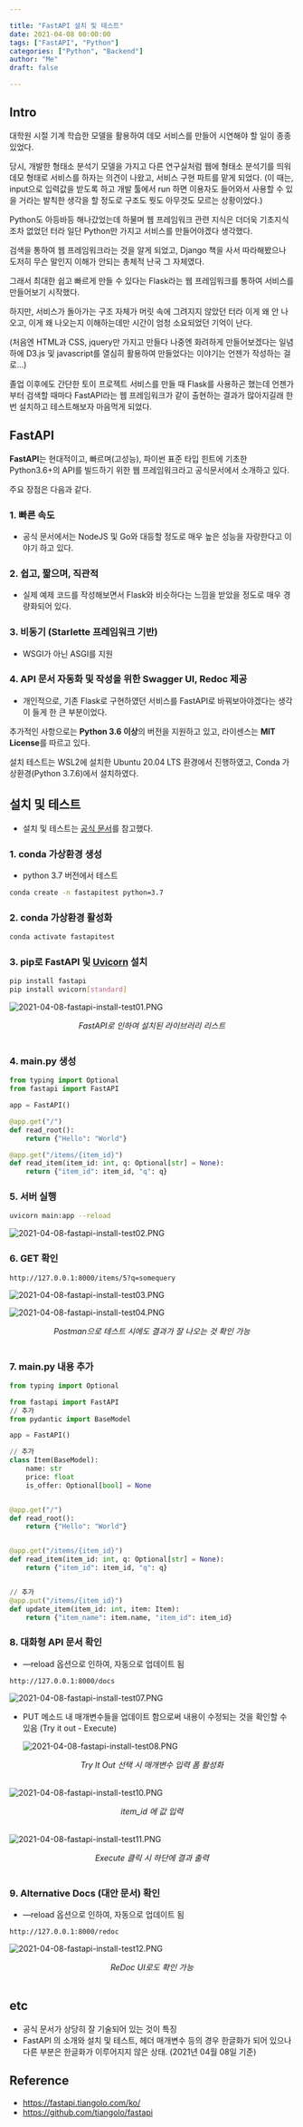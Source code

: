 ```yaml
---

title: "FastAPI 설치 및 테스트"
date: 2021-04-08 00:00:00
tags: ["FastAPI", "Python"]
categories: ["Python", "Backend"]
author: "Me"
draft: false

---
```


## Intro

대학원 시절 기계 학습한 모델을 활용하여 데모 서비스를 만들어 시연해야 할 일이 종종 있었다.

당시, 개발한 형태소 분석기 모델을 가지고 다른 연구실처럼 웹에 형태소 분석기를 띄워 데모 형태로 서비스를 하자는 의견이 나왔고, 서비스 구현 파트를 맡게 되었다. (이 때는, input으로 입력값을 받도록 하고 개발 툴에서 run 하면 이용자도 들어와서 사용할 수 있을 거라는 발칙한 생각을 할 정도로 구조도 뭣도 아무것도 모르는 상황이었다.) 

Python도 아등바등 해나갔었는데 하물며 웹 프레임워크 관련 지식은 더더욱 기초지식조차 없었던 터라 일단 Python만 가지고 서비스를 만들어야겠다 생각했다.

검색을 통하여 웹 프레임워크라는 것을 알게 되었고, Django 책을 사서 따라해봤으나 도저히 무슨 말인지 이해가 안되는 총체적 난국 그 자체였다. 

그래서 최대한 쉽고 빠르게 만들 수 있다는 Flask라는 웹 프레임워크를 통하여 서비스를 만들어보기 시작했다.

하지만, 서비스가 돌아가는 구조 자체가 머릿 속에 그려지지 않았던 터라 이게 왜 안 나오고, 이게 왜 나오는지 이해하는데만 시간이 엄청 소요되었던 기억이 난다.

(처음엔 HTML과 CSS, jquery만 가지고 만들다 나중엔 화려하게 만들어보겠다는 일념하에 D3.js 및 javascript를 열심히 활용하여 만들었다는 이야기는 언젠가 작성하는 걸로...)

졸업 이후에도 간단한 토이 프로젝트 서비스를 만들 때 Flask를 사용하곤 했는데 언젠가부터 검색할 때마다 FastAPI라는 웹 프레임워크가 같이 출현하는 결과가 많아지길래 한 번 설치하고 테스트해보자 마음먹게 되었다.



## FastAPI

**FastAPI**는 현대적이고, 빠르며(고성능), 파이썬 표준 타입 힌트에 기초한 Python3.6+의 API를 빌드하기 위한 웹 프레임워크라고 공식문서에서 소개하고 있다.

주요 장점은 다음과 같다.

### 1. 빠른 속도
   - 공식 문서에서는 NodeJS 및 Go와 대등할 정도로 매우 높은 성능을 자랑한다고 이야기 하고 있다.
### 2. 쉽고, 짧으며, 직관적
   - 실제 예제 코드를 작성해보면서 Flask와 비슷하다는 느낌을 받았을 정도로 매우 경량화되어 있다.
### 3. 비동기 (Starlette 프레임워크 기반)
   - WSGI가 아닌 ASGI를 지원
### 4. API 문서 자동화 및 작성을 위한 Swagger UI, Redoc 제공
   - 개인적으로, 기존 Flask로 구현하였던 서비스를 FastAPI로 바꿔보아야겠다는 생각이 들게 한 큰 부분이었다.

추가적인 사항으로는 **Python 3.6 이상**의 버전을 지원하고 있고, 라이센스는 **MIT License**를 따르고 있다.

설치 테스트는 WSL2에 설치한 Ubuntu 20.04 LTS 환경에서 진행하였고, Conda 가상환경(Python 3.7.6)에서 설치하였다.



## 설치 및 테스트

- 설치 및 테스트는 [공식 문서](https://fastapi.tiangolo.com/ko/)를 참고했다.

  

### 1. conda 가상환경 생성 

   - python 3.7 버전에서 테스트

   

   ```bash
conda create -n fastapitest python=3.7
   ```


### 2. conda 가상환경 활성화


   ```bash
   conda activate fastapitest
   ```

   

   

### 3. pip로 FastAPI 및 [Uvicorn](https://www.uvicorn.org/) 설치

   

   ```bash
   pip install fastapi
   pip install uvicorn[standard]
   ```

   

   ![2021-04-08-fastapi-install-test01.PNG](/img/2021-04-08-fastapi-install-test01.PNG)

   <center><I>FastAPI로 인하여 설치된 라이브러리 리스트</I></center><br>

### 4. main.py 생성

   

   ```python
   from typing import Optional
   from fastapi import FastAPI
   
   app = FastAPI()
   
   @app.get("/")
   def read_root():
       return {"Hello": "World"}
   
   @app.get("/items/{item_id}")
   def read_item(item_id: int, q: Optional[str] = None):
       return {"item_id": item_id, "q": q}
   ```

   

### 5. 서버 실행

   

   ```bash
   uvicorn main:app --reload
   ```

   ![2021-04-08-fastapi-install-test02.PNG](/img/2021-04-08-fastapi-install-test02.PNG)

   

   

### 6. GET 확인

   ```
   http://127.0.0.1:8000/items/5?q=somequery
   ```

   ![2021-04-08-fastapi-install-test03.PNG](/img/2021-04-08-fastapi-install-test03.PNG)

   ![2021-04-08-fastapi-install-test04.PNG](/img/2021-04-08-fastapi-install-test04.PNG)

   <center><I>Postman으로 테스트 시에도 결과가 잘 나오는 것 확인 가능</I></center><br>

### 7. main.py 내용 추가

   

   ```python
   from typing import Optional
   
   from fastapi import FastAPI
   // 추가 
   from pydantic import BaseModel
   
   app = FastAPI()
   
   // 추가 
   class Item(BaseModel):
       name: str
       price: float
       is_offer: Optional[bool] = None
   
   
   @app.get("/")
   def read_root():
       return {"Hello": "World"}
   
   
   @app.get("/items/{item_id}")
   def read_item(item_id: int, q: Optional[str] = None):
       return {"item_id": item_id, "q": q}
   
   
   // 추가
   @app.put("/items/{item_id}")
   def update_item(item_id: int, item: Item):
       return {"item_name": item.name, "item_id": item_id}
   ```

   

   

### 8. 대화형 API 문서 확인

   - —reload 옵션으로 인하여, 자동으로 업데이트 됨

   

   ```
   http://127.0.0.1:8000/docs
   ```

   

   ![2021-04-08-fastapi-install-test07.PNG](/img/2021-04-08-fastapi-install-test07.PNG)

   - PUT 메소드 내 매개변수들을 업데이트 함으로써 내용이 수정되는 것을 확인할 수 있음 (Try it out - Execute)

     ![2021-04-08-fastapi-install-test08.PNG](/img/2021-04-08-fastapi-install-test08.PNG)

   <center><I>Try It Out 선택 시 매개변수 입력 폼 활성화</I></center><br>

   ![2021-04-08-fastapi-install-test10.PNG](/img/2021-04-08-fastapi-install-test10.PNG)

   <center><I>item_id 에 값 입력</I></center><br>

   ![2021-04-08-fastapi-install-test11.PNG](/img/2021-04-08-fastapi-install-test11.PNG)

   <center><I>Execute 클릭 시 하단에 결과 출력</I></center><br>

### 9. Alternative Docs (대안 문서) 확인

   - —reload 옵션으로 인하여, 자동으로 업데이트 됨

   ```
   http://127.0.0.1:8000/redoc
   ```

   

   ![2021-04-08-fastapi-install-test12.PNG](/img/2021-04-08-fastapi-install-test12.PNG)

   <center><I>ReDoc UI로도 확인 가능</I></center><br>



## etc

- 공식 문서가 상당히 잘 기술되어 있는 것이 특징
- FastAPI 의 소개와 설치 및 테스트, 헤더 매개변수 등의 경우 한글화가 되어 있으나 다른 부분은 한글화가 이루어지지 않은 상태. (2021년 04월 08일 기준)





## Reference

- https://fastapi.tiangolo.com/ko/
- https://github.com/tiangolo/fastapi



